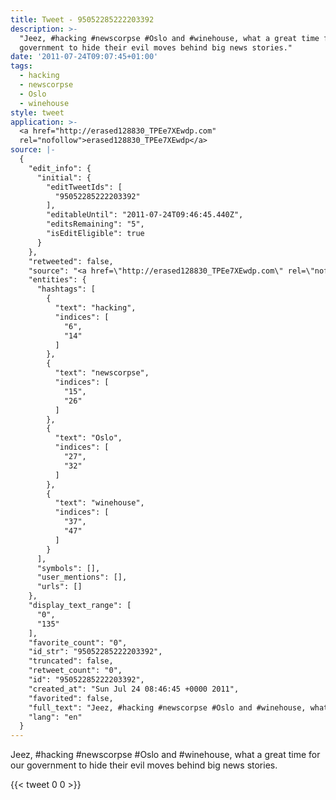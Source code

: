 ```yaml
---
title: Tweet - 95052285222203392
description: >-
  "Jeez, #hacking #newscorpse #Oslo and #winehouse, what a great time for our
  government to hide their evil moves behind big news stories."
date: '2011-07-24T09:07:45+01:00'
tags:
  - hacking
  - newscorpse
  - Oslo
  - winehouse
style: tweet
application: >-
  <a href="http://erased128830_TPEe7XEwdp.com"
  rel="nofollow">erased128830_TPEe7XEwdp</a>
source: |-
  {
    "edit_info": {
      "initial": {
        "editTweetIds": [
          "95052285222203392"
        ],
        "editableUntil": "2011-07-24T09:46:45.440Z",
        "editsRemaining": "5",
        "isEditEligible": true
      }
    },
    "retweeted": false,
    "source": "<a href=\"http://erased128830_TPEe7XEwdp.com\" rel=\"nofollow\">erased128830_TPEe7XEwdp</a>",
    "entities": {
      "hashtags": [
        {
          "text": "hacking",
          "indices": [
            "6",
            "14"
          ]
        },
        {
          "text": "newscorpse",
          "indices": [
            "15",
            "26"
          ]
        },
        {
          "text": "Oslo",
          "indices": [
            "27",
            "32"
          ]
        },
        {
          "text": "winehouse",
          "indices": [
            "37",
            "47"
          ]
        }
      ],
      "symbols": [],
      "user_mentions": [],
      "urls": []
    },
    "display_text_range": [
      "0",
      "135"
    ],
    "favorite_count": "0",
    "id_str": "95052285222203392",
    "truncated": false,
    "retweet_count": "0",
    "id": "95052285222203392",
    "created_at": "Sun Jul 24 08:46:45 +0000 2011",
    "favorited": false,
    "full_text": "Jeez, #hacking #newscorpse #Oslo and #winehouse, what a great time for our government to hide their evil moves behind big news stories.",
    "lang": "en"
  }
---
```

Jeez, #hacking #newscorpse #Oslo and #winehouse, what a great time for our government to hide their evil moves behind big news stories.
    
{{< tweet 0 0 >}}
    
